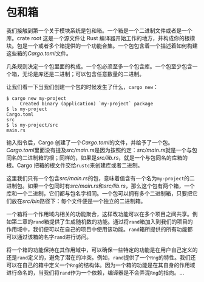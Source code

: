 # 包和箱

我们接触到第一个关于模块系统是包和箱。一个箱是一个二进制文件或者是一个库。crate root 这是一个源文件让 Rust 编译器开始工作的地方，并构成你的根模块。包是一个或者多个箱提供的一个功能合集。一个包包含着一个描述着如何构建这些箱的*Cargo.toml*文件。

几条规则决定一个包里面的构成。一个包必须至多一个包含库。一个包至少包含一个箱，无论是库还是二进制；可以包含任意数量的二进制。

让我们看一下当我们创建一个包的时候发生了什么，`cargo new`：

```null
$ cargo new my-project
     Created binary (application) `my-project` package
$ ls my-project
Cargo.toml
src
$ ls my-project/src
main.rs
```

输入指令后，Cargo 创建了一个*Cargo.toml*的文件，并给予了一个包。*Cargo.toml*里面没有提及*src/main.rs*是因为按照约定：*src/main.rs*就是一个与包同名的二进制箱的根；同样的，如果是*src/lib.rs*，就是一个与包同名的库箱的根。Cargo 把箱的根文件交给`rustc`来创建库或者二进制。

这里我们只有一个包含*src/main.rs*的包，意味着值含有一个名为`my-project`的二进制包。如果一个包同时有*src/main.rs*和*src/lib.rs*，那么这个包有两个箱，一个库和一个二进制，它们都与包名字相同。一个包可以拥有多个二进制箱，只要把它们放在*src/bin*路径下：每个文件便是一个独立的二进制箱。

一个箱将一个作用域内相关的功能聚合，这样改功能可以在多个项目之间共享。例如第二章的`rand`箱提供了生成随机数的功能。通过将`rand`箱加入到我们的项目的作用域中，我们便可以在自己的项目中使用该功能。`rand`箱所提供的所有功能都可以通过该箱的名字`rand`进行访问。

将一个箱的功能保持在其作用域中，可以确保一些特定的功能是在用户自己定义的还是`rand`定义的，避免了潜在的冲突。例如，`rand`提供了一个`Rng`的特性。我们还可以在自己的箱中定义一个`Rng`的结构体。因为一个箱的功能是在其自身的作用域进行命名的，当我们将`rand`作为一个依赖，编译器是不会弄混`Rng`的指向。...
